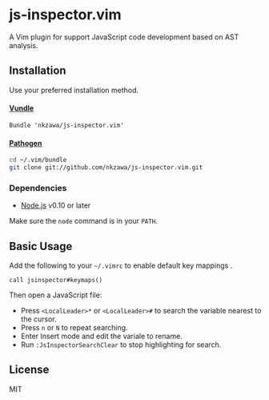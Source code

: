 js-inspector.vim
================

A Vim plugin for support JavaScript code development based on AST analysis.


## Installation
Use your preferred installation method.

#### [Vundle](https://github.com/gmarik/Vundle.vim)

```vim
Bundle 'nkzawa/js-inspector.vim'
```

#### [Pathogen](https://github.com/tpope/vim-pathogen)

```sh
cd ~/.vim/bundle
git clone git://github.com/nkzawa/js-inspector.vim.git
```

### Dependencies

- [Node.js](http://nodejs.org) v0.10 or later

Make sure the `node` command is in your `PATH`.

## Basic Usage
Add the following to your `~/.vimrc` to enable default key mappings .

```vim
call jsinspector#keymaps()
```

Then open a JavaScript file:

- Press `<LocalLeader>*` or `<LocalLeader>#` to search the variable nearest to the cursor.
- Press `n` or `N` to repeat searching.
- Enter Insert mode and edit the variale to rename.
- Run `:JsInspectorSearchClear` to stop highlighting for search.

## License

MIT
